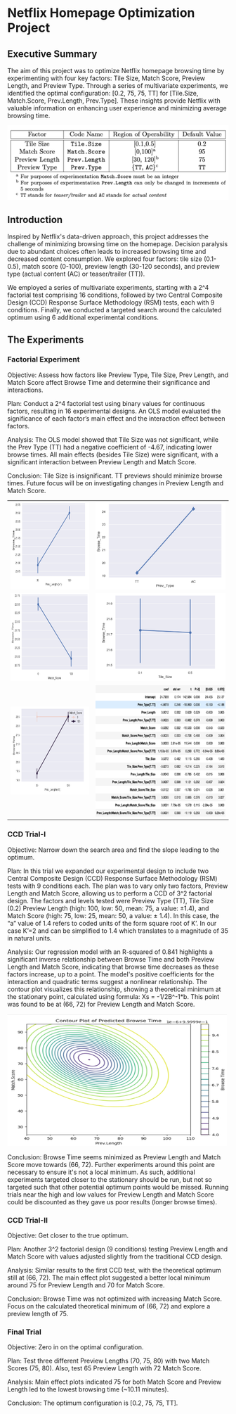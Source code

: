 # Netflix Homepage Optimization Project

## Executive Summary

The aim of this project was to optimize Netflix homepage browsing time by experimenting with four key factors: Tile Size, Match Score, Preview Length, and Preview Type. Through a series of multivariate experiments, we identified the optimal configuration: [0.2, 75, 75, TT] for [Tile.Size, Match.Score, Prev.Length, Prev.Type]. These insights provide Netflix with valuable information on enhancing user experience and minimizing average browsing time.

![Experimental Factors](images/image_1.png)

## Introduction

Inspired by Netflix's data-driven approach, this project addresses the challenge of minimizing browsing time on the homepage. Decision paralysis due to abundant choices often leads to increased browsing time and decreased content consumption. We explored four factors: tile size (0.1-0.5), match score (0-100), preview length (30-120 seconds), and preview type (actual content (AC) or teaser/trailer (TT)).

We employed a series of multivariate experiments, starting with a 2^4 factorial test comprising 16 conditions, followed by two Central Composite Design (CCD) Response Surface Methodology (RSM) tests, each with 9 conditions. Finally, we conducted a targeted search around the calculated optimum using 6 additional experimental conditions.

## The Experiments

### Factorial Experiment
Objective: Assess how factors like Preview Type, Tile Size, Prev Length, and Match Score affect Browse Time and determine their significance and interactions.

Plan: Conduct a 2^4 factorial test using binary values for continuous factors, resulting in 16 experimental designs. An OLS model evaluated the significance of each factor’s main effect and the interaction effect between factors.

Analysis: The OLS model showed that Tile Size was not significant, while the Prev Type (TT) had a negative coefficient of -4.67, indicating lower browse times. All main effects (besides Tile Size) were significant, with a significant interaction between Preview Length and Match Score.

Conclusion: Tile Size is insignificant. TT previews should minimize browse times. Future focus will be on investigating changes in Preview Length and Match Score.

<table>
  <tr>
    <td><img src="images/image1.png" alt="Preview Length" width="300" height="200"/></td>
    <td><img src="images/image2.png" alt="Preview Type" width="300" height="200"/></td>
  </tr>
  <tr>
    <td><img src="images/image3.png" alt="Match Score" width="300" height="200"/></td>
    <td><img src="images/image4.png" alt="Tile Size" width="300" height="200"/></td>
  </tr>
  <tr>
    <td><img src="images/image5.png" alt="Preview Length, Match Score Interaction" width="300" height="200"/></td>
    <td><img src="images/image6.png" alt="OLS Regression Results" width="500" height="300"/></td>
  </tr>
</table>

### CCD Trial-I
Objective: Narrow down the search area and find the slope leading to the optimum.

Plan: In this trial we expanded our experimental design to include two Central Composite Design (CCD) Response Surface Methodology (RSM) tests with 9 conditions each. The plan was to vary only two factors, Preview Length and Match Score, allowing us to perform a CCD of 3^2 factorial design. The factors and levels tested were Preview Type (TT), Tile Size (0.2) Preview Length (high: 100, low: 50, mean: 75, a value: ±1.4), and Match Score (high: 75, low: 25, mean: 50, a value: ± 1.4). In this case, the “a” value of 1.4 refers to coded units of the form square root of K’. In our case K’=2 and can be simplified to 1.4 which translates to a magnitude of 35 in natural units.

Analysis: Our regression model with an R-squared of 0.841 highlights a significant inverse relationship between Browse Time and both Preview Length and Match Score, indicating that browse time decreases as these factors increase, up to a point. The model's positive coefficients for the interaction and quadratic terms suggest a nonlinear relationship. The contour plot visualizes this relationship, showing a theoretical minimum at the stationary point, calculated using formula: Xs =  -1/2B^-1*b. This point was found to be at (66, 72) for Preview Length and Match Score. 

<img src="images/image7.png" alt="Countour Plot 1" width="500" height="300"/></td>

Conclusion: Browse Time seems minimized as Preview Length and Match Score move towards (66, 72). Further experiments around this point are necessary to ensure it's not a local minimum. As such, additional experiments targeted closer to the stationary should be run, but not so targeted such that other potential optimum points would be missed. Running trials near the high and low values for Preview Length and Match Score could be discounted as they gave us poor results (longer browse times). 


### CCD Trial-II
Objective: Get closer to the true optimum.

Plan: Another 3^2 factorial design (9 conditions) testing Preview Length and Match Score with values adjusted slightly from the traditional CCD design.

Analysis: Similar results to the first CCD test, with the theoretical optimum still at (66, 72). The main effect plot suggested a better local minimum around 75 for Preview Length and 70 for Match Score.

Conclusion: Browse Time was not optimized with increasing Match Score. Focus on the calculated theoretical minimum of (66, 72) and explore a preview length of 75.

### Final Trial
Objective: Zero in on the optimal configuration.

Plan: Test three different Preview Lengths (70, 75, 80) with two Match Scores (75, 80). Also, test 65 Preview Length with 72 Match Score.

Analysis: Main effect plots indicated 75 for both Match Score and Preview Length led to the lowest browsing time (~10.11 minutes).

Conclusion: The optimum configuration is [0.2, 75, 75, TT].
